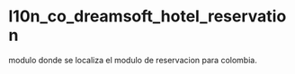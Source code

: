 # l10n_co_dreamsoft_hotel_reservation
modulo donde se localiza el modulo de reservacion para colombia.
